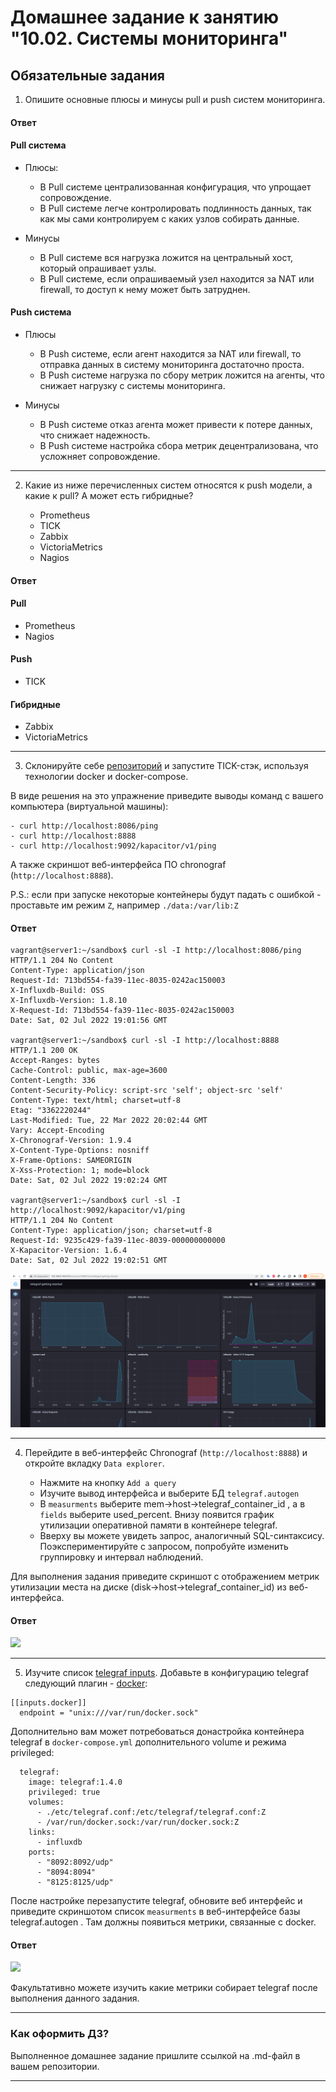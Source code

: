 # Домашнее задание к занятию "10.02. Системы мониторинга"

## Обязательные задания

1. Опишите основные плюсы и минусы pull и push систем мониторинга.

#### Ответ

#### Pull система

- Плюсы:
  - В Pull системе централизованная конфигурация, что упрощает сопровождение.
  - В Pull системе легче контролировать подлинность данных, так как мы сами контролируем с каких узлов собирать данные.

- Минусы
  - В Pull системе вся нагрузка ложится на центральный хост, который опрашивает узлы.
  - В Pull системе, если опрашиваемый узел находится за NAT или firewall, то доступ к нему может быть затруднен.

#### Push система

- Плюсы
  - В Push системе, если агент находится за NAT или firewall, то отправка данных в систему мониторинга достаточно проста.
  - В Push системе нагрузка по сбору метрик ложится на агенты, что снижает нагрузку с системы мониторинга.

- Минусы
  - В Push системе отказ агента может привести к потере данных, что снижает надежность.
  - В Push системе настройка сбора метрик децентрализована, что усложняет сопровождение.

---

2. Какие из ниже перечисленных систем относятся к push модели, а какие к pull? А может есть гибридные?

    - Prometheus
    - TICK
    - Zabbix
    - VictoriaMetrics
    - Nagios

#### Ответ

#### Pull
- Prometheus
- Nagios

#### Push
- TICK

#### Гибридные
- Zabbix
- VictoriaMetrics

---

3. Склонируйте себе [репозиторий](https://github.com/influxdata/sandbox/tree/master) и запустите TICK-стэк,
   используя технологии docker и docker-compose.

В виде решения на это упражнение приведите выводы команд с вашего компьютера (виртуальной машины):

    - curl http://localhost:8086/ping
    - curl http://localhost:8888
    - curl http://localhost:9092/kapacitor/v1/ping

А также скриншот веб-интерфейса ПО chronograf (`http://localhost:8888`).

P.S.: если при запуске некоторые контейнеры будут падать с ошибкой - проставьте им режим `Z`, например
`./data:/var/lib:Z`


#### Ответ

```shell
vagrant@server1:~/sandbox$ curl -sl -I http://localhost:8086/ping
HTTP/1.1 204 No Content
Content-Type: application/json
Request-Id: 713bd554-fa39-11ec-8035-0242ac150003
X-Influxdb-Build: OSS
X-Influxdb-Version: 1.8.10
X-Request-Id: 713bd554-fa39-11ec-8035-0242ac150003
Date: Sat, 02 Jul 2022 19:01:56 GMT

vagrant@server1:~/sandbox$ curl -sl -I http://localhost:8888
HTTP/1.1 200 OK
Accept-Ranges: bytes
Cache-Control: public, max-age=3600
Content-Length: 336
Content-Security-Policy: script-src 'self'; object-src 'self'
Content-Type: text/html; charset=utf-8
Etag: "3362220244"
Last-Modified: Tue, 22 Mar 2022 20:02:44 GMT
Vary: Accept-Encoding
X-Chronograf-Version: 1.9.4
X-Content-Type-Options: nosniff
X-Frame-Options: SAMEORIGIN
X-Xss-Protection: 1; mode=block
Date: Sat, 02 Jul 2022 19:02:24 GMT

vagrant@server1:~/sandbox$ curl -sl -I http://localhost:9092/kapacitor/v1/ping
HTTP/1.1 204 No Content
Content-Type: application/json; charset=utf-8
Request-Id: 9235c429-fa39-11ec-8039-000000000000
X-Kapacitor-Version: 1.6.4
Date: Sat, 02 Jul 2022 19:02:51 GMT
```

![](https://github.com/avloton/devops-netology/blob/main/homeWork/10.2/img/002038.png?raw=true)

---

4. Перейдите в веб-интерфейс Chronograf (`http://localhost:8888`) и откройте вкладку `Data explorer`.

    - Нажмите на кнопку `Add a query`
    - Изучите вывод интерфейса и выберите БД `telegraf.autogen`
    - В `measurments` выберите mem->host->telegraf_container_id , а в `fields` выберите used_percent.
      Внизу появится график утилизации оперативной памяти в контейнере telegraf.
    - Вверху вы можете увидеть запрос, аналогичный SQL-синтаксису.
      Поэкспериментируйте с запросом, попробуйте изменить группировку и интервал наблюдений.

Для выполнения задания приведите скриншот с отображением метрик утилизации места на диске
(disk->host->telegraf_container_id) из веб-интерфейса.

#### Ответ

![](https://github.com/avloton/devops-netology/blob/main/homeWork/10.2/img/024848.png.png?raw=true)

---

5. Изучите список [telegraf inputs](https://github.com/influxdata/telegraf/tree/master/plugins/inputs).
   Добавьте в конфигурацию telegraf следующий плагин - [docker](https://github.com/influxdata/telegraf/tree/master/plugins/inputs/docker):
```
[[inputs.docker]]
  endpoint = "unix:///var/run/docker.sock"
```

Дополнительно вам может потребоваться донастройка контейнера telegraf в `docker-compose.yml` дополнительного volume и
режима privileged:
```
  telegraf:
    image: telegraf:1.4.0
    privileged: true
    volumes:
      - ./etc/telegraf.conf:/etc/telegraf/telegraf.conf:Z
      - /var/run/docker.sock:/var/run/docker.sock:Z
    links:
      - influxdb
    ports:
      - "8092:8092/udp"
      - "8094:8094"
      - "8125:8125/udp"
```

После настройке перезапустите telegraf, обновите веб интерфейс и приведите скриншотом список `measurments` в
веб-интерфейсе базы telegraf.autogen . Там должны появиться метрики, связанные с docker.

#### Ответ

![](https://github.com/avloton/devops-netology/blob/main/homeWork/10.2/img/025129.png.png?raw=true)

Факультативно можете изучить какие метрики собирает telegraf после выполнения данного задания.

---
### Как оформить ДЗ?

Выполненное домашнее задание пришлите ссылкой на .md-файл в вашем репозитории.

---

